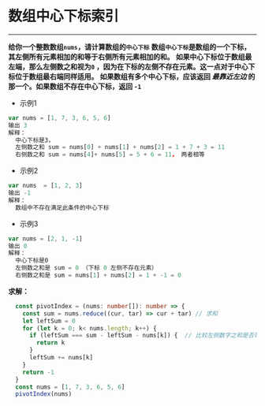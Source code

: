# 数组中心下标索引

---

**给你一个整数数组`nums`，请计算数组的`中心下标`**
**数组`中心下标`是数组的一个下标，其左侧所有元素相加的和等于右侧所有元素相加的和。**
**如果中心下标位于数组最左端，那么左侧数之和视为`0` ，因为在下标的左侧不存在元素。这一点对于中心下标位于数组最右端同样适用。**
**如果数组有多个中心下标，应该返回 *最靠近左边* 的那一个。如果数组不存在中心下标，返回 `-1`**

- 示例1

```javascript
var nums = [1, 7, 3, 6, 5, 6]
输出 3
解释： 
  中心下标是3， 
  左侧数之和 sum = nums[0] + nums[1] + nums[2] = 1 + 7 + 3 = 11
  右侧数之和 sum = nums[4]+ nums[5] = 5 + 6 = 11， 两者相等
```

- 示例2

```javascript
var nums  = [1, 2, 3]
输出 -1
解释：
  数组中不存在满足此条件的中心下标
```

- 示例3

```javascript
var nums = [2, 1, -1]
输出 0
解释：
  中心下标是0
  左侧数之和是 sum = 0 （下标 0 左侧不存在元素）
  右侧数之和是 sum = nums[1] + nums[2] = 1 + -1 = 0
```

**求解：**

```typescript
  const pivotIndex = (nums: number[]): number => {
    const sum = nums.reduce((cur, tar) => cur + tar) // 求和
    let leftSum = 0
    for (let k = 0; k< nums.length; k++) {
      if (leftSum === sum - leftSum - nums[k]) {  // 比较左侧数字之和是否等于总和减去左侧数字和当前数字的值
        return k
      }
      leftSum += nums[k]
    }
    return -1
  }
  const nums = [1, 7, 3, 6, 5, 6]
  pivotIndex(nums)
```
